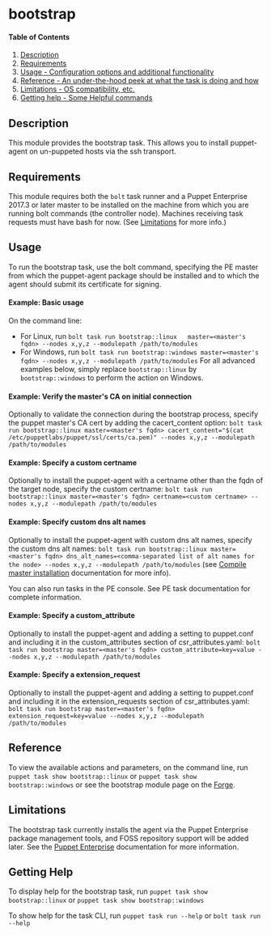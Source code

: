 
# bootstrap

#### Table of Contents

1. [Description](#description)
2. [Requirements](#requirements)
3. [Usage - Configuration options and additional functionality](#usage)
4. [Reference - An under-the-hood peek at what the task is doing and how](#reference)
5. [Limitations - OS compatibility, etc.](#limitations)
6. [Getting help - Some Helpful commands](#getting-help)

## Description

This module provides the bootstrap task. This allows you to install puppet-agent on un-puppeted hosts via the ssh transport.

## Requirements

This module requires both the `bolt` task runner and a Puppet Enterprise 2017.3 or later master to be installed on the machine from which you are running bolt commands (the controller node). Machines receiving task requests must have bash for now. (See [Limitations](#limitations) for more info.)

## Usage

To run the bootstrap task, use the bolt command, specifying the PE master from which the puppet-agent package should be installed and to which the agent should submit its certificate for signing.

#### Example: Basic usage

On the command line:
* For Linux,   run `bolt task run bootstrap::linux   master=<master's fqdn> --nodes x,y,z --modulepath /path/to/modules`
* For Windows, run `bolt task run bootstrap::windows master=<master's fqdn> --nodes x,y,z --modulepath /path/to/modules`
For all advanced examples below, simply replace `bootstrap::linux` by `bootstrap::windows` to perform the action on Windows.

#### Example: Verify the master's CA on initial connection

Optionally to validate the connection during the bootstrap process, specify the puppet master's CA cert by adding the cacert_content option:
`bolt task run bootstrap::linux master=<master's fqdn> cacert_content="$(cat /etc/puppetlabs/puppet/ssl/certs/ca.pem)" --nodes x,y,z --modulepath /path/to/modules`

#### Example: Specify a custom certname

Optionally to install the puppet-agent with a certname other than the fqdn of the target node, specify the custom certname:
`bolt task run bootstrap::linux master=<master's fqdn> certname=<custom certname> --nodes x,y,z --modulepath /path/to/modules`

#### Example: Specify custom dns alt names

Optionally to install the puppet-agent with custom dns alt names, specify the custom dns alt names:
`bolt task run bootstrap::linux master=<master's fqdn> dns_alt_names=<comma-separated list of alt names for the node> --nodes x,y,z --modulepath /path/to/modules`
(see [Compile master installation](https://docs.puppet.com/pe/latest/install_multimaster.html) documentation for more info).

You can also run tasks in the PE console. See PE task documentation for complete information.

#### Example: Specify a custom_attribute

Optionally to install the puppet-agent and adding a setting to puppet.conf and including it in the custom_attributes section of csr_attributes.yaml: `bolt task run bootstrap master=<master's fqdn> custom_attribute=key=value --nodes x,y,z --modulepath /path/to/modules`

#### Example: Specify a extension_request

Optionally to install the puppet-agent and adding a setting to puppet.conf and including it in the extension_requests section of csr_attributes.yaml: `bolt task run bootstrap master=<master's fqdn> extension_request=key=value --nodes x,y,z --modulepath /path/to/modules`

## Reference

To view the available actions and parameters, on the command line, run `puppet task show bootstrap::linux` or `puppet task show bootstrap::windows` or see the bootstrap module page on the [Forge](https://forge.puppet.com/puppetlabs/bootstrap/tasks).

## Limitations

The bootstrap task currently installs the agent via the Puppet Enterprise package management tools, and FOSS repository support will be added later. See the [Puppet Enterprise](https://docs.puppet.com/pe/latest/install_agents.html) documentation for more information.

## Getting Help

To display help for the bootstrap task, run `puppet task show bootstrap::linux` or `puppet task show bootstrap::windows`

To show help for the task CLI, run `puppet task run --help` or `bolt task run --help`
